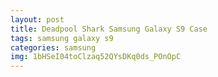 ```yaml
---
layout: post
title: Deadpool Shark Samsung Galaxy S9 Case
tags: samsung galaxy s9
categories: samsung
img: 1bHSeI04toClzaq52QYsDKq0ds_POnOpC
---
```

